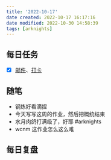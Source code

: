 ```yaml
---
title: '2022-10-17'
date created: 2022-10-17 16:17:16
date modified: 2022-10-30 14:58:39
tags: [arknights]
---
```


## 每日任务

- [x] [邮件](https://email.ustc.edu.cn/coremail/)、[打卡](https://weixine.ustc.edu.cn/2020/login)

## 随笔

- 钢炼好看滴捏
- 今天写写这周的作业，然后把概统结束
- 水月肉鸽打满级了，好耶 #arknights
- wcnm 这作业怎么这么难

## 每日复盘
